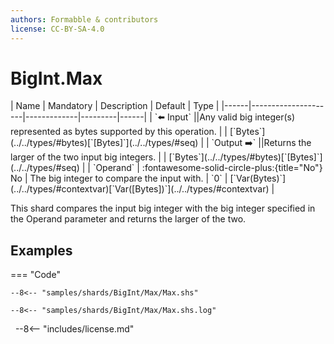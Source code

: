 ```yaml
---
authors: Formabble & contributors
license: CC-BY-SA-4.0
---
```



# BigInt.Max

<div class="sh-parameters" markdown="1">
| Name | Mandatory | Description | Default | Type |
|------|---------------------|-------------|---------|------|
| `⬅️ Input` ||Any valid big integer(s) represented as bytes supported by this operation. | | [`Bytes`](../../types/#bytes)[`[Bytes]`](../../types/#seq) |
| `Output ➡️` ||Returns the larger of the two input big integers. | | [`Bytes`](../../types/#bytes)[`[Bytes]`](../../types/#seq) |
| `Operand` | :fontawesome-solid-circle-plus:{title="No"} No  | The big integer to compare the input with. | `0` | [`Var(Bytes)`](../../types/#contextvar)[`Var([Bytes])`](../../types/#contextvar) |

</div>

This shard compares the input big integer with the big integer specified in the Operand parameter and returns the larger of the two.

## Examples

=== "Code"

  ```x86asm linenums="1"
  --8<-- "samples/shards/BigInt/Max/Max.shs"
  ```

  ```
  --8<-- "samples/shards/BigInt/Max/Max.shs.log"
  ```
&nbsp;
--8<-- "includes/license.md"

